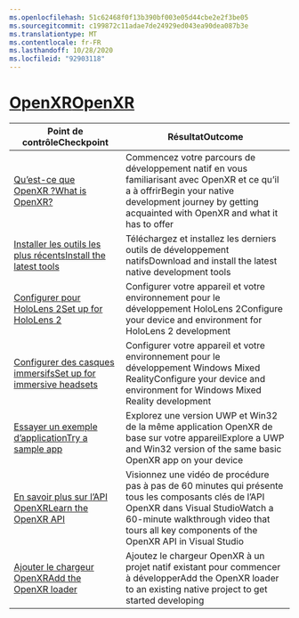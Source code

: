 ```yaml
---
ms.openlocfilehash: 51c62468f0f13b390bf003e05d44cbe2e2f3be05
ms.sourcegitcommit: c199872c11adae7de24929ed043ea90dea087b3e
ms.translationtype: MT
ms.contentlocale: fr-FR
ms.lasthandoff: 10/28/2020
ms.locfileid: "92903118"
---
```

# <a name="openxr"></a>[<span data-ttu-id="36d6b-101">OpenXR</span><span class="sxs-lookup"><span data-stu-id="36d6b-101">OpenXR</span></span>](#tab/openxr)

|  <span data-ttu-id="36d6b-102">Point de contrôle</span><span class="sxs-lookup"><span data-stu-id="36d6b-102">Checkpoint</span></span>  |  <span data-ttu-id="36d6b-103">Résultat</span><span class="sxs-lookup"><span data-stu-id="36d6b-103">Outcome</span></span>  |
| --- | --- |
| [<span data-ttu-id="36d6b-104">Qu’est-ce que OpenXR ?</span><span class="sxs-lookup"><span data-stu-id="36d6b-104">What is OpenXR?</span></span>](../native/openxr.md) | <span data-ttu-id="36d6b-105">Commencez votre parcours de développement natif en vous familiarisant avec OpenXR et ce qu’il a à offrir</span><span class="sxs-lookup"><span data-stu-id="36d6b-105">Begin your native development journey by getting acquainted with OpenXR and what it has to offer</span></span> |
| [<span data-ttu-id="36d6b-106">Installer les outils les plus récents</span><span class="sxs-lookup"><span data-stu-id="36d6b-106">Install the latest tools</span></span>](../install-the-tools.md) | <span data-ttu-id="36d6b-107">Téléchargez et installez les derniers outils de développement natifs</span><span class="sxs-lookup"><span data-stu-id="36d6b-107">Download and install the latest native development tools</span></span> |
| [<span data-ttu-id="36d6b-108">Configurer pour HoloLens 2</span><span class="sxs-lookup"><span data-stu-id="36d6b-108">Set up for HoloLens 2</span></span>](../native/openxr-getting-started.md#getting-started-with-openxr-for-hololens-2) | <span data-ttu-id="36d6b-109">Configurer votre appareil et votre environnement pour le développement HoloLens 2</span><span class="sxs-lookup"><span data-stu-id="36d6b-109">Configure your device and environment for HoloLens 2 development</span></span> |
| [<span data-ttu-id="36d6b-110">Configurer des casques immersifs</span><span class="sxs-lookup"><span data-stu-id="36d6b-110">Set up for immersive headsets</span></span>](../native/openxr-getting-started.md#getting-started-with-openxr-for-windows-mixed-reality-headsets) | <span data-ttu-id="36d6b-111">Configurer votre appareil et votre environnement pour le développement Windows Mixed Reality</span><span class="sxs-lookup"><span data-stu-id="36d6b-111">Configure your device and environment for Windows Mixed Reality development</span></span> |
| [<span data-ttu-id="36d6b-112">Essayer un exemple d’application</span><span class="sxs-lookup"><span data-stu-id="36d6b-112">Try a sample app</span></span>](../native/openxr-getting-started.md#building-a-sample-openxr-app) | <span data-ttu-id="36d6b-113">Explorez une version UWP et Win32 de la même application OpenXR de base sur votre appareil</span><span class="sxs-lookup"><span data-stu-id="36d6b-113">Explore a UWP and Win32 version of the same basic OpenXR app on your device</span></span> |
| [<span data-ttu-id="36d6b-114">En savoir plus sur l’API OpenXR</span><span class="sxs-lookup"><span data-stu-id="36d6b-114">Learn the OpenXR API</span></span>](../native/openxr-getting-started.md#learning-the-openxr-api) | <span data-ttu-id="36d6b-115">Visionnez une vidéo de procédure pas à pas de 60 minutes qui présente tous les composants clés de l’API OpenXR dans Visual Studio</span><span class="sxs-lookup"><span data-stu-id="36d6b-115">Watch a 60-minute walkthrough video that tours all key components of the OpenXR API in Visual Studio</span></span> |
| [<span data-ttu-id="36d6b-116">Ajouter le chargeur OpenXR</span><span class="sxs-lookup"><span data-stu-id="36d6b-116">Add the OpenXR loader</span></span>](../native/openxr-getting-started.md#integrate-the-openxr-loader-into-a-project) | <span data-ttu-id="36d6b-117">Ajoutez le chargeur OpenXR à un projet natif existant pour commencer à développer</span><span class="sxs-lookup"><span data-stu-id="36d6b-117">Add the OpenXR loader to an existing native project to get started developing</span></span> |

<!--
# [WinRT (Legacy)](#tab/winrt)

|  Checkpoint  |  Outcome  |
| --- | --- |
| [Create a UWP app](../creating-a-holographic-directx-project.md) | Build a new Universal Windows Platform holographic app from scratch |
| [Create a Win32 app](../creating-a-holographic-directx-project.md#creating-a-win32-project) | Build a new Win32 holographic app from scratch |
| [Get a HolographicSpace](../getting-a-holographicspace.md) | Control immersive rendering, provide camera data, and access the spatial reasoning APIs |
| [Render in DirectX](../rendering-in-directx.md) | Reason about the position and orientation of one or more observers of a holographic scene as predicted by the system |
| [Coordinate systems in DirectX](../coordinate-systems-in-directx.md) | Explore the basis of spatial understanding offered by Windows Mixed Reality APIs. |
-->




